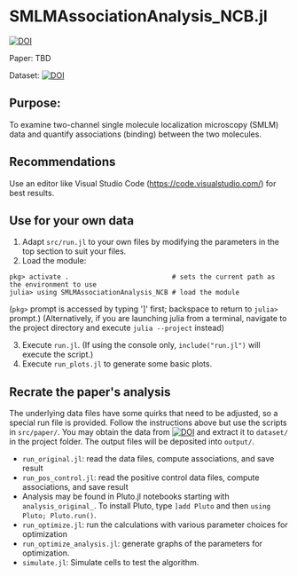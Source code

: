 SMLMAssociationAnalysis_NCB.jl
==============================

[![DOI](https://zenodo.org/badge/DOI/10.5281/zenodo.3893264.svg)](https://doi.org/10.5281/zenodo.3893264)

Paper: TBD

Dataset: [![DOI](https://zenodo.org/badge/DOI/10.5281/zenodo.3892995.svg)](https://doi.org/10.5281/zenodo.3892995)


Purpose:
--------
To examine two-channel single molecule localization microscopy (SMLM) data and quantify associations (binding)
between the two molecules.


Recommendations
---------------
Use an editor like Visual Studio Code (https://code.visualstudio.com/) for best results.


Use for your own data
---------------------
1. Adapt `src/run.jl` to your own files by modifying the parameters in the top section to suit your files.
2. Load the module:
```
pkg> activate .                          # sets the current path as the environment to use
julia> using SMLMAssociationAnalysis_NCB # load the module
```
(`pkg>` prompt is accessed by typing ']' first; backspace to return to `julia>` prompt.)
(Alternatively, if you are launching julia from a terminal, navigate to the project directory and execute
`julia --project` instead)

3. Execute `run.jl`. (If using the console only, `include("run.jl")` will execute the script.)
4. Execute `run_plots.jl` to generate some basic plots.


Recrate the paper's analysis
----------------------------
The underlying data files have some quirks that need to be adjusted, so a special run file is provided.
Follow the instructions above but use the scripts in `src/paper/`. You may obtain the data from [![DOI](https://zenodo.org/badge/DOI/10.5281/zenodo.3892995.svg)](https://doi.org/10.5281/zenodo.3892995) and extract it to `dataset/` in the project folder.
The output files will be deposited into `output/`.
 - `run_original.jl`: read the data files, compute associations, and save result
 - `run_pos_control.jl`: read the positive control data files, compute associations, and save result
 - Analysis may be found in Pluto.jl notebooks starting with `analysis_original_`. To install Pluto, type `]add Pluto` and then `using Pluto; Pluto.run()`.
 - `run_optimize.jl`: run the calculations with various parameter choices for optimization
 - `run_optimize_analysis.jl`: generate graphs of the parameters for optimization.
 - `simulate.jl`: Simulate cells to test the algorithm.

